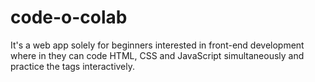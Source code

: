 # code-o-colab
It's a web app solely for beginners interested in front-end development  where in they can code HTML, CSS and JavaScript simultaneously and practice the tags interactively.  
